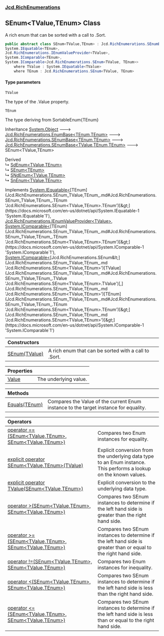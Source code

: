 ### [Jcd.RichEnumerations](Jcd.RichEnumerations.md 'Jcd.RichEnumerations')

## SEnum<TValue,TEnum> Class

A rich enum that can be sorted with a call to .Sort.

```csharp
public abstract class SEnum<TValue,TEnum> : Jcd.RichEnumerations.SEnumBase<TValue, TEnum, TEnum>,
System.IEquatable<TEnum>,
Jcd.RichEnumerations.IEnumValueProvider<TValue>,
System.IComparable<TEnum>,
System.IComparable<Jcd.RichEnumerations.SEnum<TValue, TEnum>>
    where TValue : System.IEquatable<TValue>
    where TEnum : Jcd.RichEnumerations.SEnum<TValue, TEnum>
```
#### Type parameters

<a name='Jcd.RichEnumerations.SEnum_TValue,TEnum_.TValue'></a>

`TValue`

The type of the .Value property.

<a name='Jcd.RichEnumerations.SEnum_TValue,TEnum_.TEnum'></a>

`TEnum`

The type deriving from SortableEnum{TEnum}

Inheritance [System.Object](https://docs.microsoft.com/en-us/dotnet/api/System.Object 'System.Object') &#129106; [Jcd.RichEnumerations.EnumBase&lt;](Jcd.RichEnumerations.EnumBase_TEnumeration,TEnumeratedItem_.md 'Jcd.RichEnumerations.EnumBase<TEnumeration,TEnumeratedItem>')[TEnum](Jcd.RichEnumerations.SEnum_TValue,TEnum_.md#Jcd.RichEnumerations.SEnum_TValue,TEnum_.TEnum 'Jcd.RichEnumerations.SEnum<TValue,TEnum>.TEnum')[,](Jcd.RichEnumerations.EnumBase_TEnumeration,TEnumeratedItem_.md 'Jcd.RichEnumerations.EnumBase<TEnumeration,TEnumeratedItem>')[TEnum](Jcd.RichEnumerations.SEnum_TValue,TEnum_.md#Jcd.RichEnumerations.SEnum_TValue,TEnum_.TEnum 'Jcd.RichEnumerations.SEnum<TValue,TEnum>.TEnum')[&gt;](Jcd.RichEnumerations.EnumBase_TEnumeration,TEnumeratedItem_.md 'Jcd.RichEnumerations.EnumBase<TEnumeration,TEnumeratedItem>') &#129106; [Jcd.RichEnumerations.SEnumBase&lt;](Jcd.RichEnumerations.SEnumBase_TEnumeration,TEnumeratedItem_.md 'Jcd.RichEnumerations.SEnumBase<TEnumeration,TEnumeratedItem>')[TEnum](Jcd.RichEnumerations.SEnum_TValue,TEnum_.md#Jcd.RichEnumerations.SEnum_TValue,TEnum_.TEnum 'Jcd.RichEnumerations.SEnum<TValue,TEnum>.TEnum')[,](Jcd.RichEnumerations.SEnumBase_TEnumeration,TEnumeratedItem_.md 'Jcd.RichEnumerations.SEnumBase<TEnumeration,TEnumeratedItem>')[TEnum](Jcd.RichEnumerations.SEnum_TValue,TEnum_.md#Jcd.RichEnumerations.SEnum_TValue,TEnum_.TEnum 'Jcd.RichEnumerations.SEnum<TValue,TEnum>.TEnum')[&gt;](Jcd.RichEnumerations.SEnumBase_TEnumeration,TEnumeratedItem_.md 'Jcd.RichEnumerations.SEnumBase<TEnumeration,TEnumeratedItem>') &#129106; [Jcd.RichEnumerations.SEnumBase&lt;](Jcd.RichEnumerations.SEnumBase_TValue,TEnumeration,TEnumeratedItem_.md 'Jcd.RichEnumerations.SEnumBase<TValue,TEnumeration,TEnumeratedItem>')[TValue](Jcd.RichEnumerations.SEnum_TValue,TEnum_.md#Jcd.RichEnumerations.SEnum_TValue,TEnum_.TValue 'Jcd.RichEnumerations.SEnum<TValue,TEnum>.TValue')[,](Jcd.RichEnumerations.SEnumBase_TValue,TEnumeration,TEnumeratedItem_.md 'Jcd.RichEnumerations.SEnumBase<TValue,TEnumeration,TEnumeratedItem>')[TEnum](Jcd.RichEnumerations.SEnum_TValue,TEnum_.md#Jcd.RichEnumerations.SEnum_TValue,TEnum_.TEnum 'Jcd.RichEnumerations.SEnum<TValue,TEnum>.TEnum')[,](Jcd.RichEnumerations.SEnumBase_TValue,TEnumeration,TEnumeratedItem_.md 'Jcd.RichEnumerations.SEnumBase<TValue,TEnumeration,TEnumeratedItem>')[TEnum](Jcd.RichEnumerations.SEnum_TValue,TEnum_.md#Jcd.RichEnumerations.SEnum_TValue,TEnum_.TEnum 'Jcd.RichEnumerations.SEnum<TValue,TEnum>.TEnum')[&gt;](Jcd.RichEnumerations.SEnumBase_TValue,TEnumeration,TEnumeratedItem_.md 'Jcd.RichEnumerations.SEnumBase<TValue,TEnumeration,TEnumeratedItem>') &#129106; SEnum<TValue,TEnum>

Derived  
&#8627; [SdEnum&lt;TValue,TEnum&gt;](Jcd.RichEnumerations.SdEnum_TValue,TEnum_.md 'Jcd.RichEnumerations.SdEnum<TValue,TEnum>')  
&#8627; [SEnum&lt;TEnum&gt;](Jcd.RichEnumerations.SEnum_TEnum_.md 'Jcd.RichEnumerations.SEnum<TEnum>')  
&#8627; [SNdEnum&lt;TValue,TEnum&gt;](Jcd.RichEnumerations.SNdEnum_TValue,TEnum_.md 'Jcd.RichEnumerations.SNdEnum<TValue,TEnum>')  
&#8627; [SnEnum&lt;TValue,TEnum&gt;](Jcd.RichEnumerations.SnEnum_TValue,TEnum_.md 'Jcd.RichEnumerations.SnEnum<TValue,TEnum>')

Implements [System.IEquatable&lt;](https://docs.microsoft.com/en-us/dotnet/api/System.IEquatable-1 'System.IEquatable`1')[TEnum](Jcd.RichEnumerations.SEnum_TValue,TEnum_.md#Jcd.RichEnumerations.SEnum_TValue,TEnum_.TEnum 'Jcd.RichEnumerations.SEnum<TValue,TEnum>.TEnum')[&gt;](https://docs.microsoft.com/en-us/dotnet/api/System.IEquatable-1 'System.IEquatable`1'), [Jcd.RichEnumerations.IEnumValueProvider&lt;](Jcd.RichEnumerations.IEnumValueProvider_TValue_.md 'Jcd.RichEnumerations.IEnumValueProvider<TValue>')[TValue](Jcd.RichEnumerations.SEnum_TValue,TEnum_.md#Jcd.RichEnumerations.SEnum_TValue,TEnum_.TValue 'Jcd.RichEnumerations.SEnum<TValue,TEnum>.TValue')[&gt;](Jcd.RichEnumerations.IEnumValueProvider_TValue_.md 'Jcd.RichEnumerations.IEnumValueProvider<TValue>'), [System.IComparable&lt;](https://docs.microsoft.com/en-us/dotnet/api/System.IComparable-1 'System.IComparable`1')[TEnum](Jcd.RichEnumerations.SEnum_TValue,TEnum_.md#Jcd.RichEnumerations.SEnum_TValue,TEnum_.TEnum 'Jcd.RichEnumerations.SEnum<TValue,TEnum>.TEnum')[&gt;](https://docs.microsoft.com/en-us/dotnet/api/System.IComparable-1 'System.IComparable`1'), [System.IComparable&lt;](https://docs.microsoft.com/en-us/dotnet/api/System.IComparable-1 'System.IComparable`1')[Jcd.RichEnumerations.SEnum&lt;](Jcd.RichEnumerations.SEnum_TValue,TEnum_.md 'Jcd.RichEnumerations.SEnum<TValue,TEnum>')[TValue](Jcd.RichEnumerations.SEnum_TValue,TEnum_.md#Jcd.RichEnumerations.SEnum_TValue,TEnum_.TValue 'Jcd.RichEnumerations.SEnum<TValue,TEnum>.TValue')[,](Jcd.RichEnumerations.SEnum_TValue,TEnum_.md 'Jcd.RichEnumerations.SEnum<TValue,TEnum>')[TEnum](Jcd.RichEnumerations.SEnum_TValue,TEnum_.md#Jcd.RichEnumerations.SEnum_TValue,TEnum_.TEnum 'Jcd.RichEnumerations.SEnum<TValue,TEnum>.TEnum')[&gt;](Jcd.RichEnumerations.SEnum_TValue,TEnum_.md 'Jcd.RichEnumerations.SEnum<TValue,TEnum>')[&gt;](https://docs.microsoft.com/en-us/dotnet/api/System.IComparable-1 'System.IComparable`1')

| Constructors | |
| :--- | :--- |
| [SEnum(TValue)](Jcd.RichEnumerations.SEnum_TValue,TEnum_.SEnum(TValue).md 'Jcd.RichEnumerations.SEnum<TValue,TEnum>.SEnum(TValue)') | A rich enum that can be sorted with a call to .Sort. |

| Properties | |
| :--- | :--- |
| [Value](Jcd.RichEnumerations.SEnum_TValue,TEnum_.Value.md 'Jcd.RichEnumerations.SEnum<TValue,TEnum>.Value') | The underlying value. |

| Methods | |
| :--- | :--- |
| [Equals(TEnum)](Jcd.RichEnumerations.SEnum_TValue,TEnum_.Equals(TEnum).md 'Jcd.RichEnumerations.SEnum<TValue,TEnum>.Equals(TEnum)') | Compares the Value of the current Enum instance to the target instance for equality. |

| Operators | |
| :--- | :--- |
| [operator ==(SEnum&lt;TValue,TEnum&gt;, SEnum&lt;TValue,TEnum&gt;)](Jcd.RichEnumerations.SEnum_TValue,TEnum_.op_Equality(Jcd.RichEnumerations.SEnum_TValue,TEnum_,Jcd.RichEnumerations.SEnum_TValue,TEnum_).md 'Jcd.RichEnumerations.SEnum<TValue,TEnum>.op_Equality(Jcd.RichEnumerations.SEnum<TValue,TEnum>, Jcd.RichEnumerations.SEnum<TValue,TEnum>)') | Compares two Enum instances for equality. |
| [explicit operator SEnum&lt;TValue,TEnum&gt;(TValue)](Jcd.RichEnumerations.SEnum_TValue,TEnum_.op_ExplicitJcd.RichEnumerations.SEnum_TValue,TEnum_(TValue).md 'Jcd.RichEnumerations.SEnum<TValue,TEnum>.op_Explicit Jcd.RichEnumerations.SEnum<TValue,TEnum>(TValue)') | Explicit conversion from the underlying data type to an Enum instance. This performs a lookup on the known values. |
| [explicit operator TValue(SEnum&lt;TValue,TEnum&gt;)](Jcd.RichEnumerations.SEnum_TValue,TEnum_.op_ExplicitTValue(Jcd.RichEnumerations.SEnum_TValue,TEnum_).md 'Jcd.RichEnumerations.SEnum<TValue,TEnum>.op_Explicit TValue(Jcd.RichEnumerations.SEnum<TValue,TEnum>)') | Explicit conversion to the underlying data type. |
| [operator &gt;(SEnum&lt;TValue,TEnum&gt;, SEnum&lt;TValue,TEnum&gt;)](Jcd.RichEnumerations.SEnum_TValue,TEnum_.op_GreaterThan(Jcd.RichEnumerations.SEnum_TValue,TEnum_,Jcd.RichEnumerations.SEnum_TValue,TEnum_).md 'Jcd.RichEnumerations.SEnum<TValue,TEnum>.op_GreaterThan(Jcd.RichEnumerations.SEnum<TValue,TEnum>, Jcd.RichEnumerations.SEnum<TValue,TEnum>)') | Compares two SEnum instances to determine if the left hand side is greater than the right hand side. |
| [operator &gt;=(SEnum&lt;TValue,TEnum&gt;, SEnum&lt;TValue,TEnum&gt;)](Jcd.RichEnumerations.SEnum_TValue,TEnum_.op_GreaterThanOrEqual(Jcd.RichEnumerations.SEnum_TValue,TEnum_,Jcd.RichEnumerations.SEnum_TValue,TEnum_).md 'Jcd.RichEnumerations.SEnum<TValue,TEnum>.op_GreaterThanOrEqual(Jcd.RichEnumerations.SEnum<TValue,TEnum>, Jcd.RichEnumerations.SEnum<TValue,TEnum>)') | Compares two SEnum instances to determine if the left hand side is greater than or equal to the right hand side. |
| [operator !=(SEnum&lt;TValue,TEnum&gt;, SEnum&lt;TValue,TEnum&gt;)](Jcd.RichEnumerations.SEnum_TValue,TEnum_.op_Inequality(Jcd.RichEnumerations.SEnum_TValue,TEnum_,Jcd.RichEnumerations.SEnum_TValue,TEnum_).md 'Jcd.RichEnumerations.SEnum<TValue,TEnum>.op_Inequality(Jcd.RichEnumerations.SEnum<TValue,TEnum>, Jcd.RichEnumerations.SEnum<TValue,TEnum>)') | Compares two Enum instances for inequality. |
| [operator &lt;(SEnum&lt;TValue,TEnum&gt;, SEnum&lt;TValue,TEnum&gt;)](Jcd.RichEnumerations.SEnum_TValue,TEnum_.op_LessThan(Jcd.RichEnumerations.SEnum_TValue,TEnum_,Jcd.RichEnumerations.SEnum_TValue,TEnum_).md 'Jcd.RichEnumerations.SEnum<TValue,TEnum>.op_LessThan(Jcd.RichEnumerations.SEnum<TValue,TEnum>, Jcd.RichEnumerations.SEnum<TValue,TEnum>)') | Compares two SEnum instances to determine if the left hand side is less than the right hand side. |
| [operator &lt;=(SEnum&lt;TValue,TEnum&gt;, SEnum&lt;TValue,TEnum&gt;)](Jcd.RichEnumerations.SEnum_TValue,TEnum_.op_LessThanOrEqual(Jcd.RichEnumerations.SEnum_TValue,TEnum_,Jcd.RichEnumerations.SEnum_TValue,TEnum_).md 'Jcd.RichEnumerations.SEnum<TValue,TEnum>.op_LessThanOrEqual(Jcd.RichEnumerations.SEnum<TValue,TEnum>, Jcd.RichEnumerations.SEnum<TValue,TEnum>)') | Compares two SEnum instances to determine if the left hand side is less than or equal to the right hand side. |
